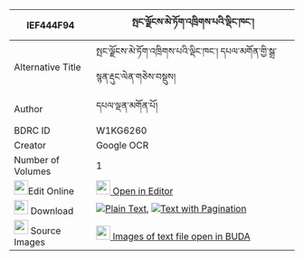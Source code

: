 |IEF444F94|སྤང་ལྗོངས་མེ་ཏོག་འཁྲིགས་པའི་ལྡིང་ཁང་། 
| --- | --- 
|Alternative Title |སྤང་ལྗོངས་མེ་ཏོག་འཁྲིགས་པའི་ལྡིང་ཁང་། དཔལ་མགོན་གྱི་སྒྲ་སྙན་རྡུང་ལེན་གཅེས་བསྡུས།
|Author| དཔལ་ལྡན་མགོན་པོ།
|BDRC ID | W1KG6260
|Creator | Google OCR
|Number of Volumes| 1
|<img width="25" src="https://img.icons8.com/color/25/000000/edit-property.png">Edit Online| [<img width="25" src="https://avatars.githubusercontent.com/u/45091458?s=200&v=4"> Open in Editor](http://editor.openpecha.org/IEF444F94)
|<img width="25" src="https://img.icons8.com/fluent/48/000000/download-2.png"/>  Download | [![](https://img.icons8.com/color/20/000000/txt.png)Plain Text](https://github.com/Openpecha/IEF444F94/releases/download/v1/pangjong_metok_trikpa_i_dingkh_plain_IEF444F94.zip), [![](https://img.icons8.com/color/20/000000/txt.png)Text with Pagination](https://github.com/Openpecha/IEF444F94/releases/download/v1/pangjong_metok_trikpa_i_dingkh_pages_IEF444F94.zip)
|<img width="25" src="https://img.icons8.com/plasticine/100/000000/pictures-folder.png"/>  Source Images | [<img width="25" src="https://library.bdrc.io/icons/BUDA-small.svg"> Images of text file open in BUDA](https://library.bdrc.io/show/bdr:W1KG6260)